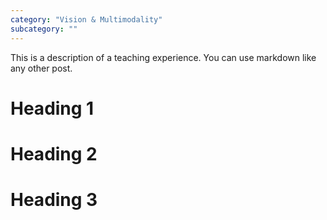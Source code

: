```yaml
---
category: "Vision & Multimodality"
subcategory: ""
---
```

This is a description of a teaching experience. You can use markdown like any other post.

Heading 1
======

Heading 2
======

Heading 3
======
